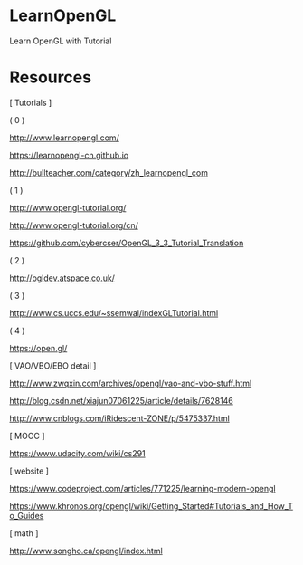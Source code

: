# LearnOpenGL

Learn OpenGL with Tutorial

# Resources

[ Tutorials ]

( 0 )

http://www.learnopengl.com/

https://learnopengl-cn.github.io

http://bullteacher.com/category/zh_learnopengl_com

( 1 )

http://www.opengl-tutorial.org/

http://www.opengl-tutorial.org/cn/

https://github.com/cybercser/OpenGL_3_3_Tutorial_Translation

( 2 )

http://ogldev.atspace.co.uk/

( 3 )

http://www.cs.uccs.edu/~ssemwal/indexGLTutorial.html

( 4 )

https://open.gl/

[ VAO/VBO/EBO detail ]

http://www.zwqxin.com/archives/opengl/vao-and-vbo-stuff.html

http://blog.csdn.net/xiajun07061225/article/details/7628146

http://www.cnblogs.com/iRidescent-ZONE/p/5475337.html

[ MOOC ]

https://www.udacity.com/wiki/cs291

[ website ]

https://www.codeproject.com/articles/771225/learning-modern-opengl

https://www.khronos.org/opengl/wiki/Getting_Started#Tutorials_and_How_To_Guides

[ math ]

http://www.songho.ca/opengl/index.html
